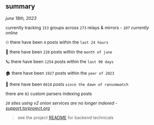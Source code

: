 
## summary
_june 18th, 2023_

currently tracking `153` groups across `273` relays & mirrors - _`107` currently online_

⏲ there have been `4` posts within the `last 24 hours`

🦈 there have been `220` posts within the `month of june`

🪐 there have been `1254` posts within the `last 90 days`

🏚 there have been `1927` posts within the `year of 2023`

🦕 there have been `6618` posts `since the dawn of ransomwatch`

there are `82` custom parsers indexing posts

_`20` sites using v2 onion services are no longer indexed - [support.torproject.org](https://support.torproject.org/onionservices/v2-deprecation/)_

> see the project [README](https://github.com/joshhighet/ransomwatch#ransomwatch--) for backend technicals
